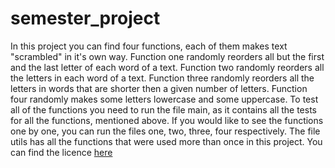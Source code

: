 # semester_project


In this project you can find four functions, each of them makes text "scrambled" in it's own way.
Function one randomly reorders all but the first and the last letter of each word of a text.
Function two randomly reorders all the letters in each word of a text.
Function three randomly reorders all the letters in words that are shorter then a given number of letters.
Function four randomly makes some letters lowercase and some uppercase.
To test all of the functions you need to run the file main, as it contains all the tests for all the functions, mentioned above.
If you would like to see the functions one by one, you can run the files one, two, three, four respectively.
The file utils has all the functions that were used more than once in this project.
You can find the licence [here](https://github.com/elena-korchagina/semester_project/blob/master/LICENSE)

